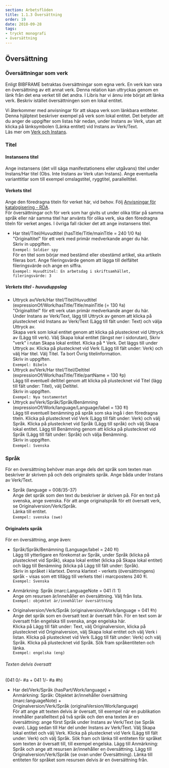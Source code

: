 ```yaml
---
section: Arbetsflöden
title: 1.1.3 Översättning
order: 19
date: 2018-09-28
tags:
- tryckt monografi
- översättning
--- 
```


## Översättning   

### Översättningar som verk
Enligt BIBFRAME betraktas översättningar som egna verk. En verk kan vara en översättning av ett annat verk. Denna relation kan uttryckas genom en länk från det ena verket till det andra. I Libris har vi ännu inte börjat att länka verk. Beskriv istället översättningen som en lokal entitet.  

Vi återkommer med anvisningar för att skapa verk som länkbara entiteter. Denna hjälptext beskriver exempel på verk som lokal entitet. Det betyder att du anger de uppgifter som listas här nedan, under Instans av Verk, utan att klicka på länksymbolen (Länka entitet) vid Instans av Verk/Text.  
Läs mer om [Verk och Instans](https://librisbloggen.kb.se/2018/05/30/verk-och-instans-i-startversionen/).  

### Titel

#### Instansens titel  
Ange instansens (det vill säga manifestationens eller utgåvans) titel under Instans/Har titel (Obs. Inte Instans av Verk utan Instans). Ange eventuella varianttitlar som till exempel omslagstitel, ryggtitel, parallelltitel.  

#### Verkets titel  
Ange den föredragna titeln för verket här, vid behov. Följ [Anvisningar för katalogisering - RDA](http://www.kb.se/rdakatalogisering/Anvisningar/Allmanna-anvisningar/Sokingangar-for-verk-och-uttryck "Anvisningar för katalogisering - RDA").  
För översättningar och för verk som har givits ut under olika titlar på samma språk eller när samma titel har använts för olika verk, ska den föredragna titeln för verket anges. I övriga fall räcker det att ange instansens titel.  
  
* Har titel/Titel/Huvudtitel (hasTitle/Title/mainTitle = 240 1/0 ‡a)  
  "Originaltitel" för ett verk med primär medverkande anger du här.  
  Skriv in uppgiften.  
  ```Exempel: Soldier spy```  
  För en titel som börjar med bestämd eller obestämd artikel, ska artikeln fileras bort. Ange fileringsvärde genom att lägga till delfältet fileringsvärde och ange en siffra.  
  ```Exempel: Huvudtitel: En arbetsdag i skriftsamhället, fileringsvärde: 3```  
  
##### Verkets titel - huvuduppslag   
*	Uttryck av/Verk/Har titel/Titel/Huvudtitel (expressionOf/Work/hasTitle/Title/mainTitle (= 130 ‡a)  
 "Originaltitel" för ett verk utan primär medverkande anger du här.  
Under Instans av Verk/Text, lägg till Uttryck av genom att klicka på plustecknet vid Instans av Verk/Text (Lägg till fält under: Text) och välja Uttryck av.  
Skapa verk som lokal entitet genom att klicka på plustecknet vid Uttryck av (Lägg till verk). Välj Skapa lokal entitet (längst ner i sidorutan), Skriv "verk" i rutan Skapa lokal entitet. Klicka på * Verk. Det läggs till under Uttryck av. Klicka på plustecknet vid Verk (Lägg till fält under: Verk) och välj Har titel. Välj Titel. Ta bort Övrig titelinformation.  
Skriv in uppgiften.  
```Exempel: Bibeln```
*	Uttryck av/Verk/Har titel/Titel/Deltitel  
(expressionOf/Work/hasTitle/Title/partName = 130 ‡p)  
Lägg till eventuell deltitel genom att klicka på plustecknet vid Titel (lägg till fält under: Titel), välj Deltitel.  
Skriv in uppgiften.  
```Exempel: Nya testamentet```
*	Uttryck av/Verk/Språk/Språk/Benämning  
(expressionOf/Work/language/Language/label = 130 ‡l)  
Lägg till eventuell benämning på språk som ska ingå i den föredragna titeln. Klicka på plustecknet vid Verk (Lägg till fält under: Verk) och välj Språk. Klicka på plustecknet vid Språk (Lägg till språk) och välj Skapa lokal entitet. Lägg till Benämning genom att klicka på plustecknet vid Språk (Lägg till fält under: Språk) och välja Benämning.  
Skriv in uppgiften.  
```Exempel: Svenska```

### Språk
För en översättning behöver man ange dels det språk som texten man beskriver är skriven på och dels originalets språk. Ange båda under Instans av Verk/Text.  

* Språk (language = 008/35-37)  
  Ange det språk som den text du beskriver är skriven på. För en text på svenska, ange svenska. För att ange originalspråk för ett översatt verk, se Originalversion/Verk/Språk.  
  Länka till entitet.  
  ```Exempel: svenska (swe)```  

#### Originalets språk  
För en översättning, ange även:  
* Språk/Språk/Benämning (Language/label = 240 ‡l)  
  Lägg till ytterligare en förekomst av Språk, under Språk (klicka på plustecknet vid Språk), skapa lokal entitet (klicka på Skapa lokal entitet) och lägg till Benämning (klicka på Lägg till fält under: Språk).  
  Skriv in språket i klartext. Denna klartext - verkets (översättningens) språk - visas som ett tillägg till verkets titel i marcpostens 240 ‡l.  
  ```Exempel: Svenska```  

* Anmärkning: Språk (marc:LanguageNote = 041 i1: 1)  
  Ange om resursen är/innehåller en översättning. Välj från lista.  
  ```Exempel: objektet är/innehåller översättning```  
  
* Originalversion/Verk/Språk (originalversion/Work/language = 041 ‡h)  
  Ange det språk som en översatt text är översatt från. För en text som är översatt från engelska till svenska, ange engelska här.   
  Klicka på Lägg till fält under: Text, välj Originalversion, klicka på plustecknet vid Originalversion, välj Skapa lokal entitet och välj Verk i listan. Klicka på plustecknet vid Verk (Lägg till fält under: Verk) och välj Språk. Klicka på plustecknet vid Språk. Sök fram språkentiteten och länka.  
  ```Exempel: engelska (eng)```  
  
###### Texten delvis översatt  
(041 0/- #a + 041 1/- #a #h)  
* Har del/Verk/Språk (hasPart/Work/language) +  
  Anmärkning: Språk: Objektet är/innehåller översättning (marc:languageNote) +  
  Originalversion/Verk/Språk (originalVersion/Work/language)  
  För att ange att texten delvis är översatt, till exempel när en publikation innehåller parallelltext på två språk och den ena texten är en översättning: ange först Språk under Instans av Verk/Text (se Språk ovan). Lägg sedan till Har del under Instans av Verk/Text. Välj Skapa lokal entitet och välj Verk. Klicka på plustecknet vid Verk (Lägg till fält under: Verk) och välj Språk. Sök fram och länka till entiteten för språket som texten är översatt till, till exempel engelska. Lägg till Anmärkning: Språk och ange att resursen är/innehåller en översättning. Lägg till Originalversion/Verk/Språk (se ovan under Översättning). Länka till entiteten för språket som resursen delvis är en översättning från.  
